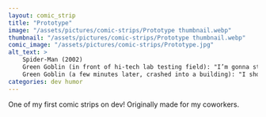 ```yaml
---
layout: comic_strip
title: "Prototype"
image: "/assets/pictures/comic-strips/Prototype thumbnail.webp"
thumbnail: "/assets/pictures/comic-strips/Prototype thumbnail.webp"
comic_image: "/assets/pictures/comic-strips/Prototype.jpg"
alt_text: >
    Spider-Man (2002)
    Green Goblin (in front of hi-tech lab testing field): "I’m gonna steal that prototype of hoverboard!"
    Green Goblin (a few minutes later, crashed into a building): "I should have known that prototypes aren’t stable"
categories: dev humor
---
```

One of my first comic strips on dev! Originally made for my coworkers.